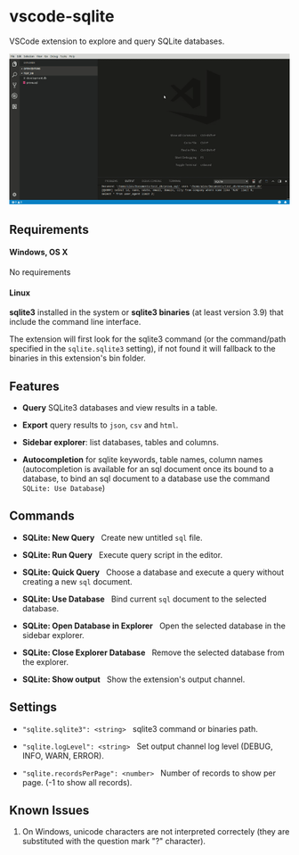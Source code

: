 # vscode-sqlite

VSCode extension to explore and query SQLite databases.

![static/sqlite_workflow_1](https://raw.githubusercontent.com/AlexCovizzi/vscode-sqlite/master/static/sqlite_workflow_1.gif "SQLite Workflow")

## Requirements
#### Windows, OS X
No requirements

#### Linux
**sqlite3** installed in the system or **sqlite3 binaries** (at least version 3.9) that include the command line interface.

The extension will first look for the sqlite3 command (or the command/path specified in the `sqlite.sqlite3` setting), if not found it will fallback to the binaries in this extension's bin folder.

## Features

* **Query** SQLite3 databases and view results in a table.

* **Export** query results to ```json```, ```csv``` and ```html```.

* **Sidebar explorer**: list databases, tables and columns.

* **Autocompletion** for sqlite keywords, table names, column names (autocompletion is available for an sql document once its bound to a database, to bind an sql document to a database use the command ```SQLite: Use Database```)

## Commands

* **SQLite: New Query** &nbsp; Create new untitled ```sql``` file.

* **SQLite: Run Query** &nbsp; Execute query script in the editor.

* **SQLite: Quick Query** &nbsp; Choose a database and execute a query without creating a new ```sql``` document.

* **SQLite: Use Database** &nbsp; Bind current ```sql``` document to the selected database.

* **SQLite: Open Database in Explorer** &nbsp; Open the selected database in the sidebar explorer.

* **SQLite: Close Explorer Database** &nbsp; Remove the selected database from the explorer.

* **SQLite: Show output** &nbsp; Show the extension's output channel.



## Settings

* `"sqlite.sqlite3": <string>` &nbsp; sqlite3 command or binaries path.

* `"sqlite.logLevel": <string>` &nbsp; Set output channel log level (DEBUG, INFO, WARN, ERROR).

* `"sqlite.recordsPerPage": <number>` &nbsp; Number of records to show per page. (-1 to show all records).


## Known Issues

1. On Windows, unicode characters are not interpreted correctely (they are substituted with the question mark "?" character).
